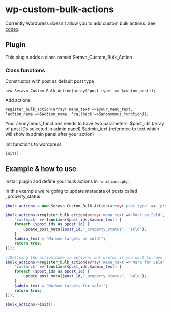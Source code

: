 wp-custom-bulk-actions
======================
Currently Wordpress doesn't allow you to add custom bulk actions. See [codex](http://codex.wordpress.org/Plugin_API/Filter_Reference/bulk_actions).

## Plugin

This plugin adds a class named Seravo_Custom_Bulk_Action

### Class functions

Constructor with post as default post type

	new Seravo_Custom_Bulk_Action(array('post_type' => $custom_post));

Add actions

	register_bulk_action(array('menu_text'=>$your_menu_text, 'action_name'=>$action_name, 'callback'=>$anonymous_function));

Your anonymous_functions needs to have two parameters:
	$post_ids (array of post IDs selected in admin panel)
	$admin_text (reference to text which will show in admin panel after your action)

Init functions to wordpress

	init();

## Example & how to use
Install plugin and define your bulk actions in `functions.php`.

In this example we're going to update metadata of posts called _property_status
```php
$bulk_actions = new Seravo_Custom_Bulk_Action(array('post_type' => 'property'));

$bulk_actions->register_bulk_action(array('menu_text'=>'Mark as Sold',
	'callback' => function($post_ids,$admin_text) {
	foreach ($post_ids as $post_id) {
		update_post_meta($post_id,"_property_status", "sold");
	}
	$admin_text = "Marked targets as sold!";
	return true;
}));

//Defining the action_name is optional but useful if you want to have non-ascii chars in menu_text
$bulk_actions->register_bulk_action(array('menu_text'=>'Mark for Sale', 'action_name'=>'for_sale',
	'callback' => function($post_ids,$admin_text) {
	foreach ($post_ids as $post_id) {
		update_post_meta($post_id,"_property_status", "sale");
	}
	$admin_text = "Marked targets for sale!";
	return true;
}));

$bulk_actions->init();
```